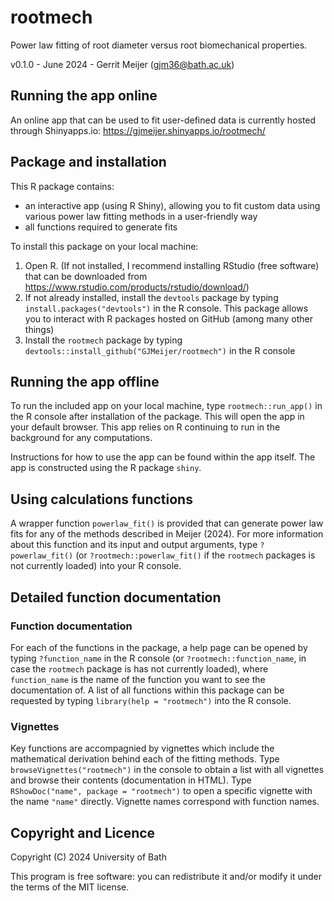 # rootmech

Power law fitting of root diameter versus root biomechanical properties.

v0.1.0 - June 2024 - Gerrit Meijer (<gjm36@bath.ac.uk>)


## Running the app online

An online app that can be used to fit user-defined data is currently hosted through Shinyapps.io: <https://gjmeijer.shinyapps.io/rootmech/>


## Package and installation

This R package contains:

* an interactive app (using R Shiny), allowing you to fit custom data using 
various power law fitting methods in a user-friendly way
* all functions required to generate fits

To install this package on your local machine:

1. Open R. (If not installed, I recommend installing RStudio (free software) that can be downloaded from https://www.rstudio.com/products/rstudio/download/)
2. If not already installed, install the `devtools` package by typing `install.packages("devtools")` in the R console. This package allows you to interact with R packages hosted on GitHub (among many other things)
3. Install the `rootmech` package by typing `devtools::install_github("GJMeijer/rootmech")` in the R console


## Running the app offline

To run the included app on your local machine, type `rootmech::run_app()` in the R console after installation of the package. This will open the app in your default browser. This app relies on R continuing to run in the background for any computations.

Instructions for how to use the app can be found within the app itself. The app is constructed using the R package `shiny`.


## Using calculations functions

A wrapper function `powerlaw_fit()` is provided that can generate power law fits for any of the methods described in Meijer (2024). For more information about this function and its input and output arguments, type `?powerlaw_fit()` (or `?rootmech::powerlaw_fit()` if the `rootmech` packages is not currently loaded) into your R console.


## Detailed function documentation

### Function documentation

For each of the functions in the package, a help page can be opened by typing `?function_name` in the R console (or `?rootmech::function_name`, in case the `rootmech` package is has not currently loaded), where `function_name` is the name of the function you want to see the documentation of. A list of all functions within 
this package can be requested by typing `library(help = "rootmech")` into the R console.

### Vignettes

Key functions are accompagnied by vignettes which include the mathematical 
derivation behind each of the fitting methods. Type `browseVignettes("rootmech")` 
in the console to obtain a list with all vignettes and browse their contents (documentation in HTML). Type `RShowDoc("name", package = "rootmech")` to open a specific vignette with the name `"name"` directly. Vignette names correspond with function names.

## Copyright and Licence

Copyright (C) 2024 University of Bath

This program is free software: you can redistribute it and/or modify it under the terms of the MIT license.
